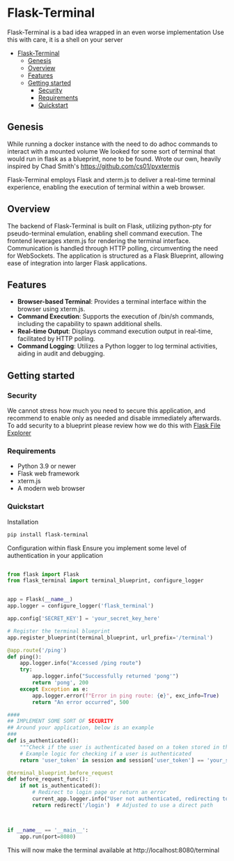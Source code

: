 # Flask-Terminal

Flask-Terminal is a bad idea wrapped in an even worse implementation
Use this with care, it is a shell on your server
- [Flask-Terminal](#flask-terminal)
  - [Genesis](#genesis)
  - [Overview](#overview)
  - [Features](#features)
  - [Getting started](#getting-started)
    - [Security](#security)
    - [Requirements](#requirements)
    - [Quickstart](#quickstart)


## Genesis 
While running a docker instance with the need to do adhoc commands to interact with a mounted volume
We looked for some sort of terminal that would run in flask as a blueprint, none to be found.
Wrote our own, heavily inspired by Chad Smith's https://github.com/cs01/pyxtermjs

Flask-Terminal employs Flask and xterm.js to deliver a real-time terminal experience, enabling the execution of terminal within a web browser.

## Overview

The backend of Flask-Terminal is built on Flask, utilizing python-pty for pseudo-terminal emulation, enabling shell command execution. 
The frontend leverages xterm.js for rendering the terminal interface. 
Communication is handled through HTTP polling, circumventing the need for WebSockets. 
The application is structured as a Flask Blueprint, allowing ease of integration into larger Flask applications.

## Features

- **Browser-based Terminal**: Provides a terminal interface within the browser using xterm.js.
- **Command Execution**: Supports the execution of /bin/sh commands, including the capability to spawn additional shells.
- **Real-time Output**: Displays command execution output in real-time, facilitated by HTTP polling.
- **Command Logging**: Utilizes a Python logger to log terminal activities, aiding in audit and debugging.

## Getting started

### Security
We cannot stress how much you need to secure this application, and recommend to enable only as needed and disable immediately afterwards.
To add security to a blueprint please review how we do this with [Flask File Explorer](https://github.com/thevgergroup/flask-file-explorer?tab=readme-ov-file#flask-login-with-a-blueprint)


### Requirements

- Python 3.9 or newer
- Flask web framework
- xterm.js
- A modern web browser

### Quickstart

Installation
```sh
pip install flask-terminal
```

Configuration within flask
Ensure you implement some level of authentication in your application

```python

from flask import Flask
from flask_terminal import terminal_blueprint, configure_logger


app = Flask(__name__)
app.logger = configure_logger('flask_terminal')

app.config['SECRET_KEY'] = 'your_secret_key_here'

# Register the terminal blueprint
app.register_blueprint(terminal_blueprint, url_prefix='/terminal')

@app.route('/ping')
def ping():
    app.logger.info("Accessed /ping route")
    try:
        app.logger.info("Successfully returned 'pong'")
        return 'pong', 200
    except Exception as e:
        app.logger.error(f"Error in ping route: {e}", exc_info=True)
        return "An error occurred", 500

####
## IMPLEMENT SOME SORT OF SECURITY 
## Around your application, below is an example
###
def is_authenticated():
    """Check if the user is authenticated based on a token stored in the session."""
    # Example logic for checking if a user is authenticated
    return 'user_token' in session and session['user_token'] == 'your_secure_token'

@terminal_blueprint.before_request
def before_request_func():
    if not is_authenticated():
        # Redirect to login page or return an error
        current_app.logger.info("User not authenticated, redirecting to login.")
        return redirect('/login')  # Adjusted to use a direct path



if __name__ == '__main__':
    app.run(port=8080)
```

This will now make the terminal available at http://localhost:8080/terminal
